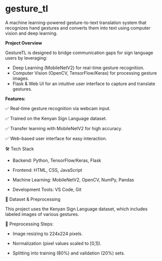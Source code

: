 # gesture_tl
A machine learning-powered gesture-to-text translation system that recognizes hand gestures and converts them into text using computer vision and deep learning.

**Project Overview**

GestureTL is designed to bridge communication gaps for sign language users by leveraging:

 - Deep Learning (MobileNetV2) for real-time gesture recognition.
 - Computer Vision (OpenCV, TensorFlow/Keras) for processing gesture images.
 - Flask & Web UI for an intuitive user interface to capture and translate gestures.

**Features:**

 ✅ Real-time gesture recognition via webcam input.
 
 ✅ Trained on the Kenyan Sign Language dataset.
 
 ✅ Transfer learning with MobileNetV2 for high accuracy.
 
 ✅ Web-based user interface for easy interaction.



 🛠️ Tech Stack

 - Backend: Python, TensorFlow/Keras, Flask

 - Frontend: HTML, CSS, JavaScript

 - Machine Learning: MobileNetV2, OpenCV, NumPy, Pandas

 - Development Tools: VS Code, Git



📂 Dataset & Preprocessing

This project uses the Kenyan Sign Language dataset, which includes labeled images of various gestures.

🔹 Preprocessing Steps:

 - Image resizing to 224x224 pixels.

 - Normalization (pixel values scaled to [0,1]).

 - Splitting into training (80%) and validation (20%) sets.


